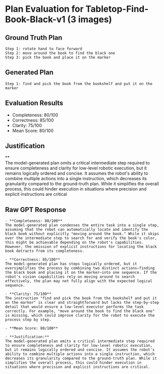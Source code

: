 # Plan Evaluation for Tabletop-Find-Book-Black-v1 (3 images)

## Ground Truth Plan
```
Step 1: rotate hand to face forward
Step 2: move around the book to find the black one 
Step 3: pick the book and place it on the marker
```

## Generated Plan
```
Step 1: find and pick the book from the bookshelf and put it on the marker
```

## Evaluation Results
- Completeness: 80/100
- Correctness: 85/100
- Clarity: 75/100
- Mean Score: 80/100

## Justification
**  
The model-generated plan omits a critical intermediate step required to ensure completeness and clarity for low-level robotic execution, but it remains logically ordered and concise. It assumes the robot's ability to combine multiple actions into a single instruction, which decreases its granularity compared to the ground-truth plan. While it simplifies the overall process, this could hinder execution in situations where precision and explicit instructions are critical

## Raw GPT Response
```
- **Completeness: 80/100**  
The model-generated plan condenses the entire task into a single step, assuming that the robot can automatically locate and identify the black book without explicitly "moving around the book." While it skips over the intermediate step to search for and verify the book's color, this might be achievable depending on the robot's capabilities. However, the omission of explicit instructions for locating the black book detracts from its completeness.

- **Correctness: 85/100**  
The model-generated plan has steps logically ordered, but it oversimplifies the process by combining two distinct actions—finding the black book and placing it on the marker—into one sequence. If the robot's vision capabilities rely on moving around to search effectively, the plan may not fully align with the expected logical sequence.

- **Clarity: 75/100**  
The instruction "find and pick the book from the bookshelf and put it on the marker" is clear and straightforward but lacks the step-by-step detail that would ensure a low-level executor performs the task correctly. For example, "move around the book to find the black one" is missing, which could improve clarity for the robot to execute the process step by step.

- **Mean Score: 80/100**

- **Justification:**  
The model-generated plan omits a critical intermediate step required to ensure completeness and clarity for low-level robotic execution, but it remains logically ordered and concise. It assumes the robot's ability to combine multiple actions into a single instruction, which decreases its granularity compared to the ground-truth plan. While it simplifies the overall process, this could hinder execution in situations where precision and explicit instructions are critical.
```
